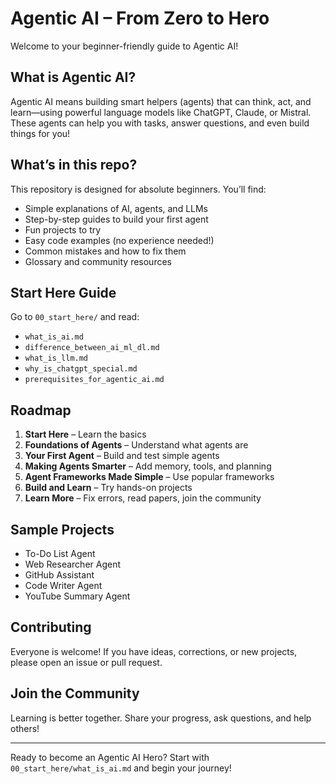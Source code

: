 
# Agentic AI – From Zero to Hero

Welcome to your beginner-friendly guide to Agentic AI!

## What is Agentic AI?
Agentic AI means building smart helpers (agents) that can think, act, and learn—using powerful language models like ChatGPT, Claude, or Mistral. These agents can help you with tasks, answer questions, and even build things for you!

## What’s in this repo?
This repository is designed for absolute beginners. You’ll find:
- Simple explanations of AI, agents, and LLMs
- Step-by-step guides to build your first agent
- Fun projects to try
- Easy code examples (no experience needed!)
- Common mistakes and how to fix them
- Glossary and community resources

## Start Here Guide
Go to `00_start_here/` and read:
- `what_is_ai.md`
- `difference_between_ai_ml_dl.md`
- `what_is_llm.md`
- `why_is_chatgpt_special.md`
- `prerequisites_for_agentic_ai.md`

## Roadmap
1. **Start Here** – Learn the basics
2. **Foundations of Agents** – Understand what agents are
3. **Your First Agent** – Build and test simple agents
4. **Making Agents Smarter** – Add memory, tools, and planning
5. **Agent Frameworks Made Simple** – Use popular frameworks
6. **Build and Learn** – Try hands-on projects
7. **Learn More** – Fix errors, read papers, join the community

## Sample Projects
- To-Do List Agent
- Web Researcher Agent
- GitHub Assistant
- Code Writer Agent
- YouTube Summary Agent

## Contributing
Everyone is welcome! If you have ideas, corrections, or new projects, please open an issue or pull request.

## Join the Community
Learning is better together. Share your progress, ask questions, and help others!

---
Ready to become an Agentic AI Hero? Start with `00_start_here/what_is_ai.md` and begin your journey!
